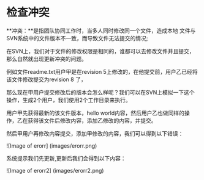 # 检查冲突

**冲突：**是指团队协同工作时，当多人同时修改同一个文件，造成本地 文件与SVN系统中的文件版本不一致，而导致文件无法提交的情况;

在SVN上，我们对于文件的修改权限是相同的，谁都可以去修改文件并且提交，那么自然就出现更新冲突的问题。

例如文件readme.txt用户甲是在revision 5上修改的，在他提交前，用户乙已经将该文件修改提交为revision 8 了，

那么现在甲用户提交修改后的版本会怎么样呢？我们可以在SVN上模拟一下这个操作，生成2个用户，我们使用2个工作目录来执行。

用户甲先获得最新的该文件版本，hello world内容，然后用户乙也做同样的操作，乙在获得该文件后修改内容，添加乙修改的内容，并提交。

然后甲用户再修改内容提交，添加甲修改的内容，我们可以得到以下错误：

![Image of erorr]
(images/erorr.png)

系统提示我们先更新,更新后我们会得到以下内容：

![Image of erorr2]
(images/erorr2.png)


